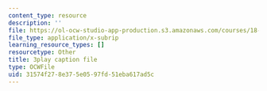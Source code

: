 ```yaml
---
content_type: resource
description: ''
file: https://ol-ocw-studio-app-production.s3.amazonaws.com/courses/18-03sc-differential-equations-fall-2011/31574f278e375e0597fd51eba617ad5c_76WdBlGpxVw.vtt
file_type: application/x-subrip
learning_resource_types: []
resourcetype: Other
title: 3play caption file
type: OCWFile
uid: 31574f27-8e37-5e05-97fd-51eba617ad5c
---
```

